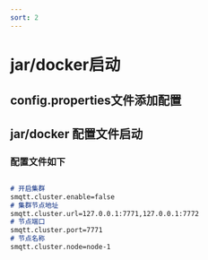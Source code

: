 ```yaml
---
sort: 2
---
```


# jar/docker启动

## config.properties文件添加配置


## jar/docker 配置文件启动



### 配置文件如下

```markdown

# 开启集群
smqtt.cluster.enable=false
# 集群节点地址
smqtt.cluster.url=127.0.0.1:7771,127.0.0.1:7772
# 节点端口
smqtt.cluster.port=7771
# 节点名称
smqtt.cluster.node=node-1

  ```


